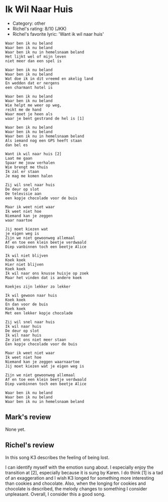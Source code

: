 # Ik Wil Naar Huis

 * Category: other
 * Richel's rating: 8/10 (JKK)
 * Richel's favorite lyric: 'Want ik wil naar huis'

```
Waar ben ik nu beland
Waar ben ik nu beland
Waar ben ik nu in hemelsnaam beland
Het lijkt wel of mijn leven
niet meer dan een spel is

Waar ben ik nu beland
Waar ben ik nu beland
Wat doe ik in dit vreemd en akelig land
En wedden dat er nergens
een charmant hotel is

Waar ben ik nu beland
Waar ben ik nu beland
Wie helpt me weer op weg,
reikt me de hand
Waar moet je heen als
waar je bent gestrand de hel is [1]

Waar ben ik nu beland
Waar ben ik nu beland
Waar ben ik nu in hemelsnaam beland
Als iemand nog een GPS heeft staan 
dan bel es

Want ik wil naar huis [2]
Laat me gaan
Spaar me jouw verhalen
Wie brengt me thuis
Ik zal er staan
Je mag me komen halen

Zij wil snel naar huis
De deur op slot
De televisie aan
een kopje chocolade voor de buis

Maar ik weet niet waar
Ik weet niet hoe
Niemand kan je zeggen
waar naartoe

Jij moet kiezen wat
je eigen weg is
Zijn we niet gewoonweg allemaal
Af en toe een klein beetje verdwaald
Diep vanbinnen toch een beetje Alice

Ik wil niet blijven
Koek koek
Hier niet blijven
Koek koek
Ik wil naar ons knusse huisje op zoek
Maar het vinden dat is andere koek

Koekjes zijn lekker zo lekker

Ik wil gewoon naar huis
Koek koek
En dan voor de buis
Koek koek
Met een lekker kopje chocolade

Zij wil snel naar huis
Ik wil naar huis
De deur op slot
Ik wil naar huis
Ze ziet ons niet meer staan
Een kopje chocolade voor de buis

Maar ik weet niet waar
Ik weet niet hoe
Niemand kan je zeggen waarnaartoe
Jij moet kiezen wat je eigen weg is

Zijn we niet gewoonweg allemaal
Af en toe een klein beetje verdwaald
Diep vanbinnen toch een beetje Alice

Waar ben ik nu beland
Waar ben ik nu beland
Waar ben ik nu in hemelsnaam beland
```

## Mark's review

None yet.

## Richel's review

In this song K3 describes the feeling of being lost.

I can identify myself with the emotion sung about. I especially enjoy the transition at [2], especially because it is sung by Karen. 
I do think [1] is a tad of an exaggeration and I wish K3 longed for something more interesting than cookies and chocolate. Also, when
the longing for cookies and chocolate is described, the melody changes to something I consider unpleasant. Overall, I consider this a good song.
